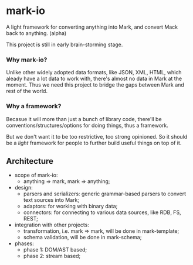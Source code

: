 # mark-io
A light framework for converting anything into Mark, and convert Mack back to anything. (alpha)

This project is still in early brain-storming stage.

### Why mark-io?
Unlike other widely adopted data formats, like JSON, XML, HTML, which aleady have a lot data to work with, there's almost no data in Mark at the moment. Thus we need this project to bridge the gaps between Mark and rest of the world.

### Why a framework?
Becasue it will more than just a bunch of library code, there'll be conventions/structures/options for doing things, thus a framework.

But we don't want it to be too restrictive, too strong opinioned. So it should be a *light* framework for people to further build useful things on top of it.

## Architecture
- scope of mark-io:
  - anything => mark, mark => anything;
- design:
  - parsers and serializers: generic grammar-based parsers to convert text sources into Mark;
  - adaptors: for working with binary data;
  - connectors: for connecting to various data sources, like RDB, FS, REST;
- integration with other projects:
  - transformation, i.e. mark => mark, will be done in mark-template;
  - schema validation, will be done in mark-schema;
- phases:
  - phase 1: DOM/AST based;
  - phase 2: stream based;



